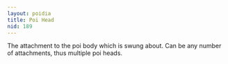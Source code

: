 ```yaml
---
layout: poidia
title: Poi Head
nid: 189
---
```


The attachment to the poi body which is swung about. Can be any number of attachments, thus multiple poi heads.
